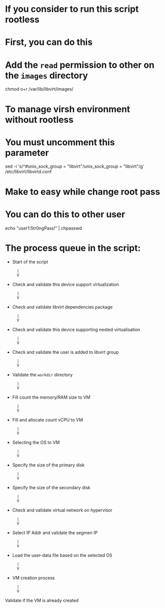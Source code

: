 # If you consider to run this script rootless
# First, you can do this
# Add the `read` permission to other on the `images` directory
chmod o+r /var/lib/libvirt/images/

# To manage virsh environment without rootless
# You must uncomment this parameter
sed -i 's/^#unix_sock_group = "libvirt"/unix_sock_group = "libvirt"/g' /etc/libvirt/libvirtd.conf

# Make to easy while change root pass
# You can do this to other user 
echo "user1:Str0ngPass!" | chpasswd

# The process queue in the script:

- Start of the script

        |
        V

- Check and validate this device support virtualization 

        |
        V

- Check and validate libvirt dependencies package

        |
        V

- Check and validate this device supporting nested virtualisation

        |
        V

- Check and validate the user is added to libvirt group

        |
        V

- Validate the `workdir` directory

        |
        V

- Fill count the memory/RAM size to VM 

        |
        V

- Fill and allocate count vCPU to VM

        |
        V

- Selecting the OS to VM

        |
        V

- Specify the size of the primary disk

        |
        V

- Specify the size of the secondary disk

        |
        V

- Check and validate virtual network on hypervisor

        |
        V

- Select IP Addr and validate the segmen IP

        |
        V

- Load the user-data file based on the selected OS 

        |
        V

- VM creation process

        |
        V

Validate if the VM is already created